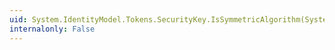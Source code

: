 ```yaml
---
uid: System.IdentityModel.Tokens.SecurityKey.IsSymmetricAlgorithm(System.String)
internalonly: False
---
```

